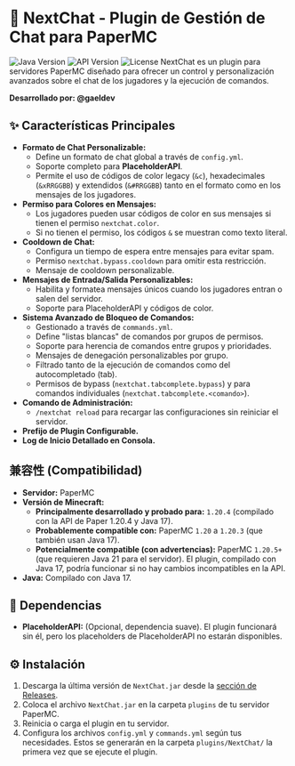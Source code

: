 # 🚀 NextChat - Plugin de Gestión de Chat para PaperMC

![Java Version](https://img.shields.io/badge/Java-17-blue.svg)
![API Version](https://img.shields.io/badge/API-Paper%201.20.4-brightgreen.svg)
![License](https://img.shields.io/badge/License-MIT-yellow.svg) NextChat es un plugin para servidores PaperMC diseñado para ofrecer un control y personalización avanzados sobre el chat de los jugadores y la ejecución de comandos.

**Desarrollado por: @gaeldev**

## ✨ Características Principales

* **Formato de Chat Personalizable:**
    * Define un formato de chat global a través de `config.yml`.
    * Soporte completo para **PlaceholderAPI**.
    * Permite el uso de códigos de color legacy (`&c`), hexadecimales (`&xRRGGBB`) y extendidos (`&#RRGGBB`) tanto en el formato como en los mensajes de los jugadores.
* **Permiso para Colores en Mensajes:**
    * Los jugadores pueden usar códigos de color en sus mensajes si tienen el permiso `nextchat.color`.
    * Si no tienen el permiso, los códigos `&` se muestran como texto literal.
* **Cooldown de Chat:**
    * Configura un tiempo de espera entre mensajes para evitar spam.
    * Permiso `nextchat.bypass.cooldown` para omitir esta restricción.
    * Mensaje de cooldown personalizable.
* **Mensajes de Entrada/Salida Personalizables:**
    * Habilita y formatea mensajes únicos cuando los jugadores entran o salen del servidor.
    * Soporte para PlaceholderAPI y códigos de color.
* **Sistema Avanzado de Bloqueo de Comandos:**
    * Gestionado a través de `commands.yml`.
    * Define "listas blancas" de comandos por grupos de permisos.
    * Soporte para herencia de comandos entre grupos y prioridades.
    * Mensajes de denegación personalizables por grupo.
    * Filtrado tanto de la ejecución de comandos como del autocompletado (tab).
    * Permisos de bypass (`nextchat.tabcomplete.bypass`) y para comandos individuales (`nextchat.tabcomplete.<comando>`).
* **Comando de Administración:**
    * `/nextchat reload` para recargar las configuraciones sin reiniciar el servidor.
* **Prefijo de Plugin Configurable.**
* **Log de Inicio Detallado en Consola.**

## 兼容性 (Compatibilidad)

* **Servidor:** PaperMC
* **Versión de Minecraft:**
    * **Principalmente desarrollado y probado para:** `1.20.4` (compilado con la API de Paper 1.20.4 y Java 17).
    * **Probablemente compatible con:** PaperMC `1.20` a `1.20.3` (que también usan Java 17).
    * **Potencialmente compatible (con advertencias):** PaperMC `1.20.5+` (que requieren Java 21 para el servidor). El plugin, compilado con Java 17, podría funcionar si no hay cambios incompatibles en la API.
* **Java:** Compilado con Java 17.

## 🔗 Dependencias

* **PlaceholderAPI:** (Opcional, dependencia suave). El plugin funcionará sin él, pero los placeholders de PlaceholderAPI no estarán disponibles.

## ⚙️ Instalación

1.  Descarga la última versión de `NextChat.jar` desde la [sección de Releases](https://github.com/gaelbloqueado/next-chat/releases).
2.  Coloca el archivo `NextChat.jar` en la carpeta `plugins` de tu servidor PaperMC.
3.  Reinicia o carga el plugin en tu servidor.
4.  Configura los archivos `config.yml` y `commands.yml` según tus necesidades. Estos se generarán en la carpeta `plugins/NextChat/` la primera vez que se ejecute el plugin.


